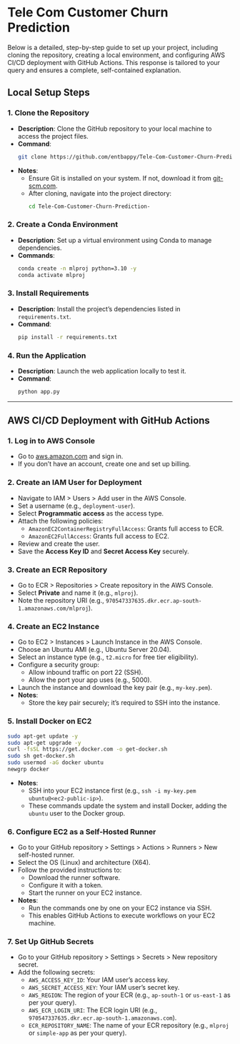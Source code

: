 # Tele Com Customer Churn Prediction
Below is a detailed, step-by-step guide to set up your project, including cloning the repository, creating a local environment, and configuring AWS CI/CD deployment with GitHub Actions. This response is tailored to your query and ensures a complete, self-contained explanation.


## **Local Setup Steps**

### **1. Clone the Repository**
- **Description**: Clone the GitHub repository to your local machine to access the project files.
- **Command**:
  ```bash
  git clone https://github.com/entbappy/Tele-Com-Customer-Churn-Prediction.git
  ```
- **Notes**:
  - Ensure Git is installed on your system. If not, download it from [git-scm.com](https://git-scm.com/).
  - After cloning, navigate into the project directory:
    ```bash
    cd Tele-Com-Customer-Churn-Prediction-
    ```

### **2. Create a Conda Environment**
- **Description**: Set up a virtual environment using Conda to manage dependencies.
- **Commands**:
  ```bash
  conda create -n mlproj python=3.10 -y
  conda activate mlproj
  ```


### **3. Install Requirements**
- **Description**: Install the project’s dependencies listed in `requirements.txt`.
- **Command**:
  ```bash
  pip install -r requirements.txt
  ```

### **4. Run the Application**
- **Description**: Launch the web application locally to test it.
- **Command**:
  ```bash
  python app.py
  ```

---

## **AWS CI/CD Deployment with GitHub Actions**

### **1. Log in to AWS Console**
  - Go to [aws.amazon.com](https://aws.amazon.com/) and sign in.
  - If you don’t have an account, create one and set up billing.


### **2. Create an IAM User for Deployment**
  - Navigate to IAM > Users > Add user in the AWS Console.
  - Set a username (e.g., `deployment-user`).
  - Select **Programmatic access** as the access type.
  - Attach the following policies:
    - `AmazonEC2ContainerRegistryFullAccess`: Grants full access to ECR.
    - `AmazonEC2FullAccess`: Grants full access to EC2.
  - Review and create the user.
  - Save the **Access Key ID** and **Secret Access Key** securely.

### **3. Create an ECR Repository**
  - Go to ECR > Repositories > Create repository in the AWS Console.
  - Select **Private** and name it (e.g., `mlproj`).
  - Note the repository URI (e.g., `970547337635.dkr.ecr.ap-south-1.amazonaws.com/mlproj`).


### **4. Create an EC2 Instance**
  - Go to EC2 > Instances > Launch Instance in the AWS Console.
  - Choose an Ubuntu AMI (e.g., Ubuntu Server 20.04).
  - Select an instance type (e.g., `t2.micro` for free tier eligibility).
  - Configure a security group:
    - Allow inbound traffic on port 22 (SSH).
    - Allow the port your app uses (e.g., 5000).
  - Launch the instance and download the key pair (e.g., `my-key.pem`).
- **Notes**:
  - Store the key pair securely; it’s required to SSH into the instance.

### **5. Install Docker on EC2**
  ```bash
  sudo apt-get update -y
  sudo apt-get upgrade -y
  curl -fsSL https://get.docker.com -o get-docker.sh
  sudo sh get-docker.sh
  sudo usermod -aG docker ubuntu
  newgrp docker
  ```
- **Notes**:
  - SSH into your EC2 instance first (e.g., `ssh -i my-key.pem ubuntu@<ec2-public-ip>`).
  - These commands update the system and install Docker, adding the `ubuntu` user to the Docker group.

### **6. Configure EC2 as a Self-Hosted Runner**
  - Go to your GitHub repository > Settings > Actions > Runners > New self-hosted runner.
  - Select the OS (Linux) and architecture (X64).
  - Follow the provided instructions to:
    - Download the runner software.
    - Configure it with a token.
    - Start the runner on your EC2 instance.
- **Notes**:
  - Run the commands one by one on your EC2 instance via SSH.
  - This enables GitHub Actions to execute workflows on your EC2 machine.

### **7. Set Up GitHub Secrets**
  - Go to your GitHub repository > Settings > Secrets > New repository secret.
  - Add the following secrets:
    - `AWS_ACCESS_KEY_ID`: Your IAM user’s access key.
    - `AWS_SECRET_ACCESS_KEY`: Your IAM user’s secret key.
    - `AWS_REGION`: The region of your ECR (e.g., `ap-south-1` or `us-east-1` as per your query).
    - `AWS_ECR_LOGIN_URI`: The ECR login URI (e.g., `970547337635.dkr.ecr.ap-south-1.amazonaws.com`).
    - `ECR_REPOSITORY_NAME`: The name of your ECR repository (e.g., `mlproj` or `simple-app` as per your query).
